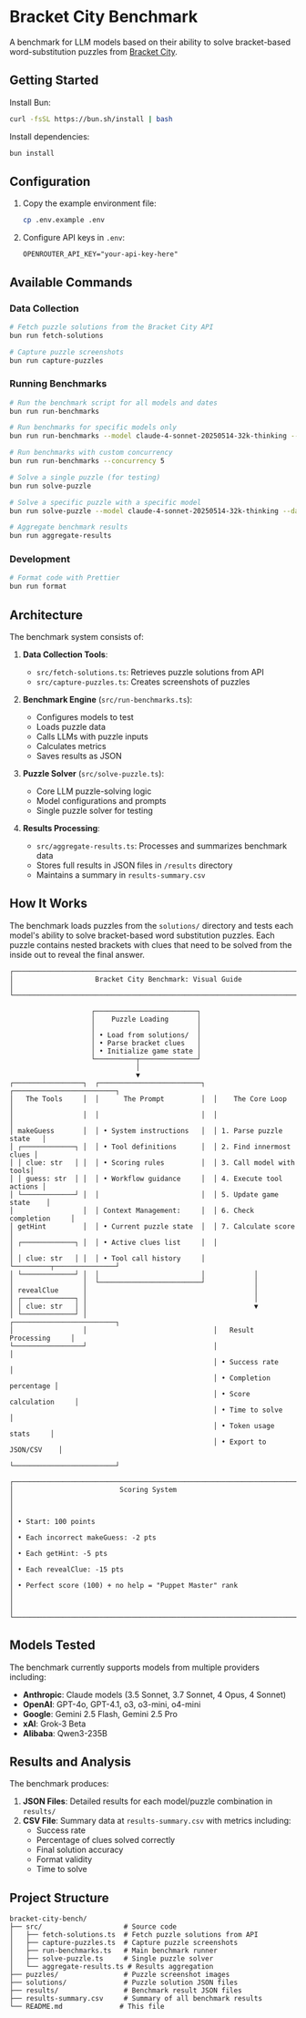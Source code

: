 # Bracket City Benchmark

A benchmark for LLM models based on their ability to solve bracket-based word-substitution puzzles from [Bracket City](https://www.theatlantic.com/games/bracket-city/).

## Getting Started

Install Bun:

```bash
curl -fsSL https://bun.sh/install | bash
```

Install dependencies:

```bash
bun install
```

## Configuration

1. Copy the example environment file:
   ```bash
   cp .env.example .env
   ```

2. Configure API keys in `.env`:
   ```
   OPENROUTER_API_KEY="your-api-key-here"
   ```

## Available Commands

### Data Collection

```bash
# Fetch puzzle solutions from the Bracket City API
bun run fetch-solutions

# Capture puzzle screenshots
bun run capture-puzzles
```

### Running Benchmarks

```bash
# Run the benchmark script for all models and dates
bun run run-benchmarks

# Run benchmarks for specific models only
bun run run-benchmarks --model claude-4-sonnet-20250514-32k-thinking --model gpt-4o

# Run benchmarks with custom concurrency
bun run run-benchmarks --concurrency 5

# Solve a single puzzle (for testing)
bun run solve-puzzle

# Solve a specific puzzle with a specific model
bun run solve-puzzle --model claude-4-sonnet-20250514-32k-thinking --date 2025-04-25

# Aggregate benchmark results
bun run aggregate-results
```

### Development

```bash
# Format code with Prettier
bun run format
```

## Architecture

The benchmark system consists of:

1. **Data Collection Tools**:
   - `src/fetch-solutions.ts`: Retrieves puzzle solutions from API
   - `src/capture-puzzles.ts`: Creates screenshots of puzzles

2. **Benchmark Engine** (`src/run-benchmarks.ts`):
   - Configures models to test
   - Loads puzzle data
   - Calls LLMs with puzzle inputs
   - Calculates metrics
   - Saves results as JSON

3. **Puzzle Solver** (`src/solve-puzzle.ts`):
   - Core LLM puzzle-solving logic
   - Model configurations and prompts
   - Single puzzle solver for testing

4. **Results Processing**:
   - `src/aggregate-results.ts`: Processes and summarizes benchmark data
   - Stores full results in JSON files in `/results` directory
   - Maintains a summary in `results-summary.csv`

## How It Works

The benchmark loads puzzles from the `solutions/` directory and tests each model's ability to solve bracket-based word substitution puzzles. Each puzzle contains nested brackets with clues that need to be solved from the inside out to reveal the final answer.

```
┌─────────────────────────────────────────────────────────────────────────────┐
│                    Bracket City Benchmark: Visual Guide                    │
└─────────────────────────────────────────────────────────────────────────────┘

                    ┌─────────────────────────┐
                    │    Puzzle Loading       │
                    │                         │
                    │ • Load from solutions/  │
                    │ • Parse bracket clues   │
                    │ • Initialize game state │
                    └──────────┬──────────────┘
                               │
                               ▼
┌─────────────────┐  ┌─────────────────────────┐  ┌─────────────────────────┐
│   The Tools     │  │      The Prompt         │  │    The Core Loop        │
│                 │  │                         │  │                         │
│ makeGuess       │  │ • System instructions   │  │ 1. Parse puzzle state   │
│ ┌─────────────┐ │  │ • Tool definitions      │  │ 2. Find innermost clues │
│ │ clue: str   │ │  │ • Scoring rules         │  │ 3. Call model with tools│
│ │ guess: str  │ │  │ • Workflow guidance     │  │ 4. Execute tool actions │
│ └─────────────┘ │  │                         │  │ 5. Update game state    │
│                 │  │ Context Management:     │  │ 6. Check completion     │
│ getHint         │  │ • Current puzzle state  │  │ 7. Calculate score      │
│ ┌─────────────┐ │  │ • Active clues list     │  │                         │
│ │ clue: str   │ │  │ • Tool call history     │  └─────────┬───────────────┘
│ └─────────────┘ │  │                         │            │
│                 │  └─────────────────────────┘            │
│ revealClue      │                                         │
│ ┌─────────────┐ │                                         │
│ │ clue: str   │ │                                         ▼
│ └─────────────┘ │                               ┌─────────────────────────┐
│                 │                               │   Result Processing     │
└─────────────────┘                               │                         │
                                                  │ • Success rate          │
                                                  │ • Completion percentage │
                                                  │ • Score calculation     │
                                                  │ • Time to solve         │
                                                  │ • Token usage stats     │
                                                  │ • Export to JSON/CSV    │
                                                  └─────────────────────────┘

┌────────────────────────────────────────────────────────────────────────────┐
│                          Scoring System                                    │
│                                                                            │
│ • Start: 100 points                                                        │
│ • Each incorrect makeGuess: -2 pts                                         │
│ • Each getHint: -5 pts                                                     │
│ • Each revealClue: -15 pts                                                 │
│ • Perfect score (100) + no help = "Puppet Master" rank                     │
│                                                                            │
└────────────────────────────────────────────────────────────────────────────┘
```

## Models Tested

The benchmark currently supports models from multiple providers including:

- **Anthropic**: Claude models (3.5 Sonnet, 3.7 Sonnet, 4 Opus, 4 Sonnet)
- **OpenAI**: GPT-4o, GPT-4.1, o3, o3-mini, o4-mini
- **Google**: Gemini 2.5 Flash, Gemini 2.5 Pro
- **xAI**: Grok-3 Beta
- **Alibaba**: Qwen3-235B

## Results and Analysis

The benchmark produces:

1. **JSON Files**: Detailed results for each model/puzzle combination in `results/`
2. **CSV File**: Summary data at `results-summary.csv` with metrics including:
   - Success rate
   - Percentage of clues solved correctly
   - Final solution accuracy
   - Format validity
   - Time to solve

## Project Structure

```
bracket-city-bench/
├── src/                    # Source code
│   ├── fetch-solutions.ts  # Fetch puzzle solutions from API
│   ├── capture-puzzles.ts  # Capture puzzle screenshots
│   ├── run-benchmarks.ts   # Main benchmark runner
│   ├── solve-puzzle.ts     # Single puzzle solver
│   └── aggregate-results.ts # Results aggregation
├── puzzles/                # Puzzle screenshot images
├── solutions/              # Puzzle solution JSON files
├── results/                # Benchmark result JSON files
├── results-summary.csv     # Summary of all benchmark results
└── README.md              # This file
```
